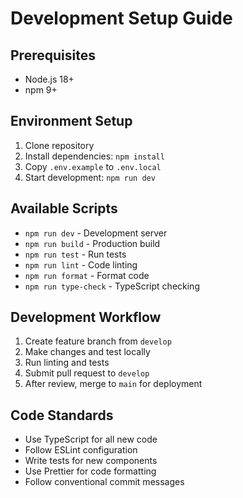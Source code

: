 # Development Setup Guide

## Prerequisites

- Node.js 18+
- npm 9+

## Environment Setup

1. Clone repository
2. Install dependencies: `npm install`
3. Copy `.env.example` to `.env.local`
4. Start development: `npm run dev`

## Available Scripts

- `npm run dev` - Development server
- `npm run build` - Production build
- `npm run test` - Run tests
- `npm run lint` - Code linting
- `npm run format` - Format code
- `npm run type-check` - TypeScript checking

## Development Workflow

1. Create feature branch from `develop`
2. Make changes and test locally
3. Run linting and tests
4. Submit pull request to `develop`
5. After review, merge to `main` for deployment

## Code Standards

- Use TypeScript for all new code
- Follow ESLint configuration
- Write tests for new components
- Use Prettier for code formatting
- Follow conventional commit messages
